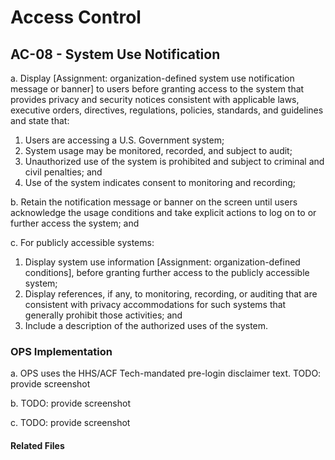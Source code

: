 # Access Control
## AC-08 - System Use Notification

a. Display [Assignment: organization-defined system use notification message or banner] to users before granting access to the system that provides privacy and security notices consistent with applicable laws, executive orders, directives, regulations, policies, standards, and guidelines and state that:

1. Users are accessing a U.S. Government system;
2. System usage may be monitored, recorded, and subject to audit;
3. Unauthorized use of the system is prohibited and subject to criminal and civil penalties; and
4. Use of the system indicates consent to monitoring and recording;

b. Retain the notification message or banner on the screen until users acknowledge the usage conditions and take explicit actions to log on to or further access the system; and

c. For publicly accessible systems:

1. Display system use information [Assignment: organization-defined conditions], before granting further access to the publicly accessible system;
2. Display references, if any, to monitoring, recording, or auditing that are consistent with privacy accommodations for such systems that generally prohibit those activities; and
3. Include a description of the authorized uses of the system.

### OPS Implementation

a. OPS uses the HHS/ACF Tech-mandated pre-login disclaimer text. TODO: provide screenshot

b. TODO: provide screenshot

c. TODO: provide screenshot

#### Related Files
